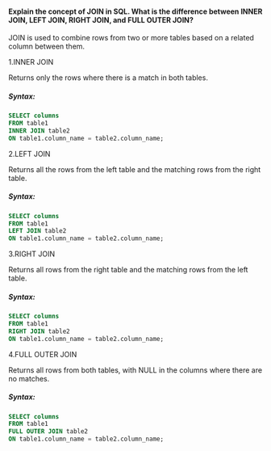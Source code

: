 #### Explain the concept of JOIN in SQL. What is the difference between INNER JOIN, LEFT JOIN, RIGHT JOIN, and FULL OUTER JOIN?

JOIN is used to combine rows from two or more tables based on a related column between them. 

1.INNER JOIN

Returns only the rows where there is a match in both tables.

##### Syntax:
```sql
SELECT columns
FROM table1
INNER JOIN table2
ON table1.column_name = table2.column_name;
```

2.LEFT JOIN 

Returns all the rows from the left table and the matching rows from the right table.

##### Syntax:
```sql
SELECT columns
FROM table1
LEFT JOIN table2
ON table1.column_name = table2.column_name;
```

3.RIGHT JOIN

Returns all rows from the right table and the matching rows from the left table.

##### Syntax:
```sql
SELECT columns
FROM table1
RIGHT JOIN table2
ON table1.column_name = table2.column_name;
```

4.FULL OUTER JOIN

Returns all rows from both tables, with NULL in the columns where there are no matches.

##### Syntax:
```sql
SELECT columns
FROM table1
FULL OUTER JOIN table2
ON table1.column_name = table2.column_name;
```